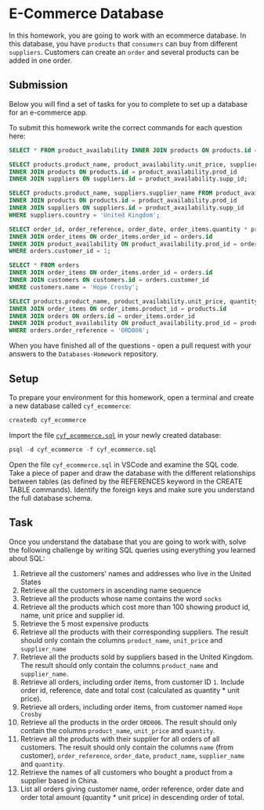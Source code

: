 # E-Commerce Database

In this homework, you are going to work with an ecommerce database. In this database, you have `products` that `consumers` can buy from different `suppliers`. Customers can create an `order` and several products can be added in one order.

## Submission

Below you will find a set of tasks for you to complete to set up a database for an e-commerce app.

To submit this homework write the correct commands for each question here:

```sql
SELECT * FROM product_availability INNER JOIN products ON products.id = product_availability.prod_id ORDER BY product_availability.unit_price DESC LIMIT 5;

SELECT products.product_name, product_availability.unit_price, suppliers.supplier_name FROM product_availability
INNER JOIN products ON products.id = product_availability.prod_id
INNER JOIN suppliers ON suppliers.id = product_availability.supp_id;

SELECT products.product_name, suppliers.supplier_name FROM product_availability
INNER JOIN products ON products.id = product_availability.prod_id
INNER JOIN suppliers ON suppliers.id = product_availability.supp_id
WHERE suppliers.country = 'United Kingdom';

SELECT order_id, order_reference, order_date, order_items.quantity * product_availability.unit_price AS total FROM orders
INNER JOIN order_items ON order_items.order_id = orders.id
INNER JOIN product_availability ON product_availability.prod_id = order_items.product_id
WHERE orders.customer_id = 1;

SELECT * FROM orders
INNER JOIN order_items ON order_items.order_id = orders.id
INNER JOIN customers ON customers.id = orders.customer_id
WHERE customers.name = 'Hope Crosby';

SELECT products.product_name, product_availability.unit_price, quantity FROM products
INNER JOIN order_items ON order_items.product_id = products.id
INNER JOIN orders ON orders.id = order_items.order_id
INNER JOIN product_availability ON product_availability.prod_id = products.id
WHERE orders.order_reference = 'ORD006';

```

When you have finished all of the questions - open a pull request with your answers to the `Databases-Homework` repository.

## Setup

To prepare your environment for this homework, open a terminal and create a new database called `cyf_ecommerce`:

```sql
createdb cyf_ecommerce
```

Import the file [`cyf_ecommerce.sql`](./cyf_ecommerce.sql) in your newly created database:

```sql
psql -d cyf_ecommerce -f cyf_ecommerce.sql
```

Open the file `cyf_ecommerce.sql` in VSCode and examine the SQL code. Take a piece of paper and draw the database with the different relationships between tables (as defined by the REFERENCES keyword in the CREATE TABLE commands). Identify the foreign keys and make sure you understand the full database schema.

## Task

Once you understand the database that you are going to work with, solve the following challenge by writing SQL queries using everything you learned about SQL:

1. Retrieve all the customers' names and addresses who live in the United States
2. Retrieve all the customers in ascending name sequence
3. Retrieve all the products whose name contains the word `socks`
4. Retrieve all the products which cost more than 100 showing product id, name, unit price and supplier id.
5. Retrieve the 5 most expensive products
6. Retrieve all the products with their corresponding suppliers. The result should only contain the columns `product_name`, `unit_price` and `supplier_name`
7. Retrieve all the products sold by suppliers based in the United Kingdom. The result should only contain the columns `product_name` and `supplier_name`.
8. Retrieve all orders, including order items, from customer ID `1`. Include order id, reference, date and total cost (calculated as quantity \* unit price).
9. Retrieve all orders, including order items, from customer named `Hope Crosby`
10. Retrieve all the products in the order `ORD006`. The result should only contain the columns `product_name`, `unit_price` and `quantity`.
11. Retrieve all the products with their supplier for all orders of all customers. The result should only contain the columns `name` (from customer), `order_reference`, `order_date`, `product_name`, `supplier_name` and `quantity`.
12. Retrieve the names of all customers who bought a product from a supplier based in China.
13. List all orders giving customer name, order reference, order date and order total amount (quantity \* unit price) in descending order of total.
